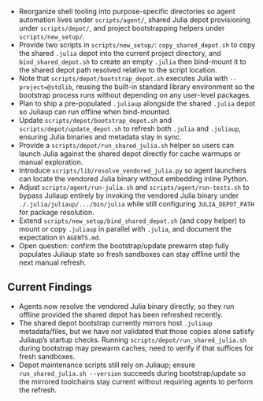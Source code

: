 - Reorganize shell tooling into purpose-specific directories so agent automation lives under `scripts/agent/`, shared Julia depot provisioning under `scripts/depot/`, and project bootstrapping helpers under `scripts/new_setup/`.
- Provide two scripts in `scripts/new_setup/`: `copy_shared_depot.sh` to copy the shared `.julia` depot into the current project directory, and `bind_shared_depot.sh` to create an empty `.julia` then bind-mount it to the shared depot path resolved relative to the script location.
- Note that `scripts/depot/bootstrap_depot.sh` executes Julia with `--project=@stdlib`, reusing the built-in standard library environment so the bootstrap process runs without depending on any user-level packages.
- Plan to ship a pre-populated `.juliaup` alongside the shared `.julia` depot so Juliaup can run offline when bind-mounted.
- Update `scripts/depot/bootstrap_depot.sh` and `scripts/depot/update_depot.sh` to refresh both `.julia` and `.juliaup`, ensuring Julia binaries and metadata stay in sync.
- Provide a `scripts/depot/run_shared_julia.sh` helper so users can launch Julia against the shared depot directly for cache warmups or manual exploration.
- Introduce `scripts/lib/resolve_vendored_julia.py` so agent launchers can locate the vendored Julia binary without embedding inline Python.
- Adjust `scripts/agent/run-julia.sh` and `scripts/agent/run-tests.sh` to bypass Juliaup entirely by invoking the vendored Julia binary under `./.julia/juliaup/.../bin/julia` while still configuring `JULIA_DEPOT_PATH` for package resolution.
- Extend `scripts/new_setup/bind_shared_depot.sh` (and copy helper) to mount or copy `.juliaup` in parallel with `.julia`, and document the expectation in `AGENTS.md`.
- Open question: confirm the bootstrap/update prewarm step fully populates Juliaup state so fresh sandboxes can stay offline until the next manual refresh.

Current Findings
----------------
- Agents now resolve the vendored Julia binary directly, so they run offline provided the shared depot has been refreshed recently.
- The shared depot bootstrap currently mirrors host `.juliaup` metadata/files, but we have not validated that those copies alone satisfy Juliaup’s startup checks. Running `scripts/depot/run_shared_julia.sh` during bootstrap may prewarm caches; need to verify if that suffices for fresh sandboxes.
- Depot maintenance scripts still rely on Juliaup; ensure `run_shared_julia.sh --version` succeeds during bootstrap/update so the mirrored toolchains stay current without requiring agents to perform the refresh.
